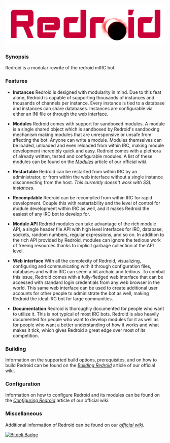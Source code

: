 ![logo](logo.png)

### Synopsis
Redroid is a modular rewrite of the redroid mIRC bot.

### Features
* __Instances__
    Redroid is designed with modularity in mind. Due to this feat alone, Redroid
    is capable of supporting thousands of instances and thousands of channels
    per instance. Every instance is tied to a database and instances can share
    databases. Instances are configurable via either an INI file or through the
    web interface.

* __Modules__
    Redroid comes with support for sandboxed modules. A module is a single
    shared object which is sandboxed by Redroid's sandboxing mechanism making
    modules that are unresponsive or unsafe from affecting the bot. Anyone can
    write a module. Modules themselves can be loaded, unloaded and even
    reloaded from within IRC, making module development incredibly quick and
    easy. Redroid comes with a plethora of already written, tested and
    configurable modules. A list of these modules can be found on the
    [_Modules_](https://github.com/graphitemaster/redroid/wiki/Modules) article
    of our official wiki.

* __Restartable__
    Redroid can be restarted from within IRC by an administrator, or from
    within the web interface without a single instance disconnecting from the
    host. _This currently doesn't work with SSL instances_.

* __Recompilable__
    Redroid can be recompiled from within IRC for rapid development. Couple
    this with restartability and the level of control for module development
    within IRC as well, and it makes Redroid the easiest of any IRC bot to
    develop for.

* __Module API__
    Redroid modules can take advantage of the rich module API, a single header
    file API with high level interfaces for IRC, database, sockets, random
    numbers, regular expressions, and so on. In addition to the rich API
    provided by Redroid, modules can ignore the tedious work of freeing
    resources thanks to implicit garbage collection at the API level.

* __Web interface__
    With all the complexity of Redroid, visualizing, configuring and
    communicating with it through configuration files, databases and within IRC
    can seem a bit archaic and tedious. To combat this issue, Redroid comes
    with a fully-fledged web interface that can be accessed with standard login
    credentials from any web browser in the world.  This same web interface can
    be used to create additional user accounts for other people to administrate
    the bot as well, making Redroid the ideal IRC bot for large communities.

* __Documentation__
    Redroid is thoroughly documented for people who want to utilize it. This is
    not typical of most IRC bots. Redroid is also heavily documented for people
    who want to develop modules for it as well as for people who want a better
    understanding of how it works and what makes it tick, which gives Redroid a
    great edge over most of its competition.

### Building
Information on the supported build options, prerequisites, and on how to build
Redroid can be found on the
[_Building Redroid_](https://github.com/graphitemaster/redroid/wiki/Building%20Redroid)
article of our official wiki.

### Configuration
Information on how to configure Redroid and its modules can be found on the
[_Configuring Redroid_](https://github.com/graphitemaster/redroid/wiki/Configuring%20Redroid)
article of our official wiki.

### Miscellaneous
Additional information of Redroid can be found on our
[_official wiki_](https://github.com/graphitemaster/redroid/wiki).

[![Bitdeli Badge](https://d2weczhvl823v0.cloudfront.net/graphitemaster/redroid/trend.png)](https://bitdeli.com/free "Bitdeli Badge")
